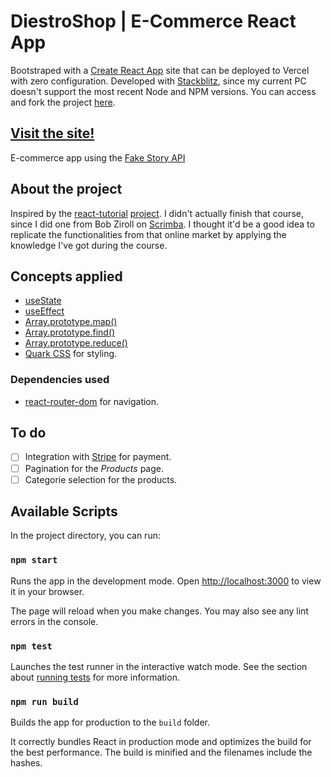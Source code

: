 # DiestroShop | E-Commerce React App

Bootstraped with a [Create React App](https://github.com/facebook/create-react-app) site that can be deployed to Vercel with zero configuration.
Developed with [Stackblitz](https://stackblitz.com/), since my current PC doesn't support the most recent Node and NPM versions. You can access and fork the project [here](https://stackblitz.com/edit/react-5r6vbu).

## [Visit the site!](https://diestroshop-e-commerce-k7nvbe1ft-diestrocorleone.vercel.app/)

E-commerce app using the [Fake Story API](https://fakestoreapi.com/)

## About the project

Inspired by the [react-tutorial](https://react-tutorial.app/) [project](https://superm.react-tutorial.app/). I didn't actually finish that course, since I did one from Bob Ziroll on [Scrimba](https://scrimba.com/learn/learnreact). I thought it'd be a good idea to replicate the functionalities from that online market by applying the knowledge I've got during the course.

## Concepts applied

* [useState](https://es.reactjs.org/docs/hooks-state.html)
* [useEffect](https://es.reactjs.org/docs/hooks-effect.html)
* [Array.prototype.map()](https://developer.mozilla.org/en-US/docs/Web/JavaScript/Reference/Global_Objects/Array/map)
* [Array.prototype.find()](https://developer.mozilla.org/es/docs/Web/JavaScript/Reference/Global_Objects/Array/find)
* [Array.prototype.reduce()](https://developer.mozilla.org/es/docs/Web/JavaScript/Reference/Global_Objects/Array/Reduce)
* [Quark CSS](https://github.com/DiestroCorleone/quark-css) for styling.

### Dependencies used

* [react-router-dom](https://reactrouter.com/) for navigation.

## To do

- [ ] Integration with [Stripe](https://stripe.com/es-us) for payment.
- [ ] Pagination for the *Products* page.
- [ ] Categorie selection for the products.

## Available Scripts

In the project directory, you can run:

### `npm start`

Runs the app in the development mode. Open [http://localhost:3000](http://localhost:3000) to view it in your browser.

The page will reload when you make changes. You may also see any lint errors in the console.

### `npm test`

Launches the test runner in the interactive watch mode. See the section about [running tests](https://facebook.github.io/create-react-app/docs/running-tests) for more information.

### `npm run build`

Builds the app for production to the `build` folder.

It correctly bundles React in production mode and optimizes the build for the best performance. The build is minified and the filenames include the hashes.
